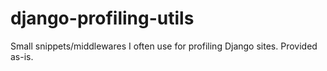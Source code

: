 django-profiling-utils
======================

Small snippets/middlewares I often use for profiling Django sites. Provided as-is.
